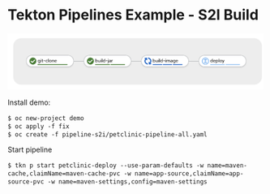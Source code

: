 # Tekton Pipelines Example - S2I Build

![Pipeline Diagram](images/pipeline.png)

Install demo:
```
$ oc new-project demo
$ oc apply -f fix
$ oc create -f pipeline-s2i/petclinic-pipeline-all.yaml
```

Start pipeline
```
$ tkn p start petclinic-deploy --use-param-defaults -w name=maven-cache,claimName=maven-cache-pvc -w name=app-source,claimName=app-source-pvc -w name=maven-settings,config=maven-settings
```